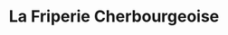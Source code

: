 ---
title: "La Friperie Cherbourgeoise"
url: /cherbourg-en-cotentin/la-friperie-cherbourgeoise/
shop: vêtements
---
